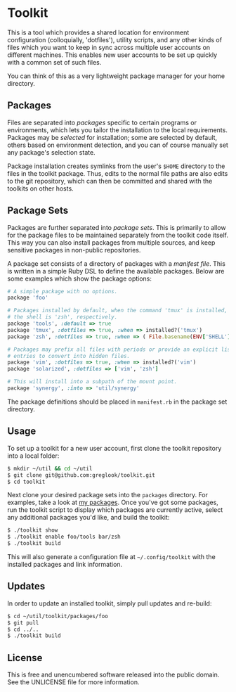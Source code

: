 Toolkit
=======

This is a tool which provides a shared location for environment configuration
(colloquially, 'dotfiles'), utility scripts, and any other kinds of files which
you want to keep in sync across multiple user accounts on different machines.
This enables new user accounts to be set up quickly with a common set of such
files.

You can think of this as a very lightweight package manager for your home
directory.

Packages
--------
Files are separated into _packages_ specific to certain programs or
environments, which lets you tailor the installation to the local requirements.
Packages may be _selected_ for installation; some are selected by default,
others based on environment detection, and you can of course manually set any
package's selection state.

Package installation creates symlinks from the user's `$HOME` directory to the
files in the toolkit package. Thus, edits to the normal file paths are also
edits to the git repository, which can then be committed and shared with the
toolkits on other hosts.

Package Sets
------------
Packages are further separated into _package sets_. This is primarily to allow
for the package files to be maintained separately from the toolkit code itself.
This way you can also install packages from multiple sources, and keep sensitive
packages in non-public repositories.

A package set consists of a directory of packages with a _manifest file_. This
is written in a simple Ruby DSL to define the available packages. Below are
some examples which show the package options:

```ruby
# A simple package with no options.
package 'foo'

# Packages installed by default, when the command 'tmux' is installed, and when
# the shell is 'zsh', respectively.
package 'tools', :default => true
package 'tmux', :dotfiles => true, :when => installed?('tmux')
package 'zsh', :dotfiles => true, :when => ( File.basename(ENV['SHELL']) == 'zsh' )

# Packages may prefix all files with periods or provide an explicit list of
# entries to convert into hidden files.
package 'vim', :dotfiles => true, :when => installed?('vim')
package 'solarized', :dotfiles => ['vim', 'zsh']

# This will install into a subpath of the mount point.
package 'synergy', :into => 'util/synergy'
```

The package definitions should be placed in `manifest.rb` in the package set
directory.

Usage
-----
To set up a toolkit for a new user account, first clone the toolkit repository
into a local folder:

```bash
$ mkdir ~/util && cd ~/util
$ git clone git@github.com:greglook/toolkit.git
$ cd toolkit
```

Next clone your desired package sets into the `packages` directory. For
examples, take a look at [my
packages](https://github.com/greglook/toolkit-packages). Once you've got some
packages, run the toolkit script to display which packages are currently
active, select any additional packages you'd like, and build the toolkit:

```bash
$ ./toolkit show
$ ./toolkit enable foo/tools bar/zsh
$ ./toolkit build
```

This will also generate a configuration file at `~/.config/toolkit` with the
installed packages and link information.

Updates
-------
In order to update an installed toolkit, simply pull updates and re-build:

```bash
$ cd ~/util/toolkit/packages/foo
$ git pull
$ cd ../..
$ ./toolkit build
```

License
-------
This is free and unencumbered software released into the public domain.
See the UNLICENSE file for more information.
